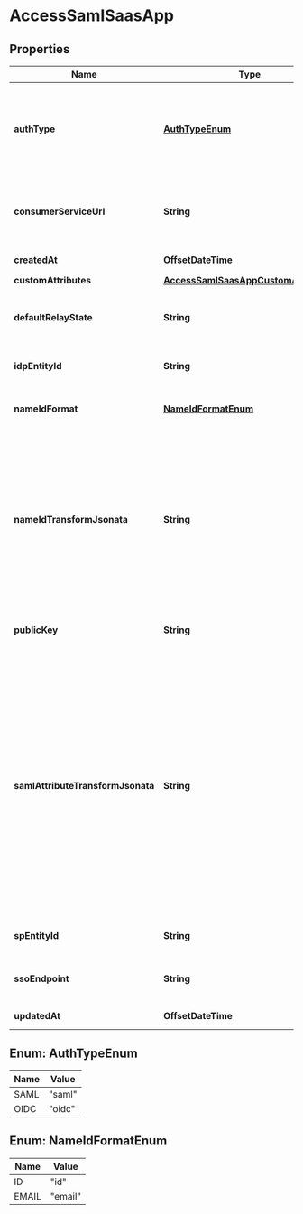 

# AccessSamlSaasApp


## Properties

| Name | Type | Description | Notes |
|------------ | ------------- | ------------- | -------------|
|**authType** | [**AuthTypeEnum**](#AuthTypeEnum) | Optional identifier indicating the authentication protocol used for the saas app. Required for OIDC. Default if unset is \&quot;saml\&quot; |  [optional] |
|**consumerServiceUrl** | **String** | The service provider&#39;s endpoint that is responsible for receiving and parsing a SAML assertion. |  [optional] |
|**createdAt** | **OffsetDateTime** |  |  [optional] [readonly] |
|**customAttributes** | [**AccessSamlSaasAppCustomAttributes**](AccessSamlSaasAppCustomAttributes.md) |  |  [optional] |
|**defaultRelayState** | **String** | The URL that the user will be redirected to after a successful login for IDP initiated logins. |  [optional] |
|**idpEntityId** | **String** | The unique identifier for your SaaS application. |  [optional] |
|**nameIdFormat** | [**NameIdFormatEnum**](#NameIdFormatEnum) | The format of the name identifier sent to the SaaS application. |  [optional] |
|**nameIdTransformJsonata** | **String** | A [JSONata](https://jsonata.org/) expression that transforms an application&#39;s user identities into a NameID value for its SAML assertion. This expression should evaluate to a singular string. The output of this expression can override the &#x60;name_id_format&#x60; setting.  |  [optional] |
|**publicKey** | **String** | The Access public certificate that will be used to verify your identity. |  [optional] |
|**samlAttributeTransformJsonata** | **String** | A [JSONata] (https://jsonata.org/) expression that transforms an application&#39;s user identities into attribute assertions in the SAML response. The expression can transform id, email, name, and groups values. It can also transform fields listed in the saml_attributes or oidc_fields of the identity provider used to authenticate.  The output of this expression must be a JSON object.  |  [optional] |
|**spEntityId** | **String** | A globally unique name for an identity or service provider. |  [optional] |
|**ssoEndpoint** | **String** | The endpoint where your SaaS application will send login requests. |  [optional] |
|**updatedAt** | **OffsetDateTime** |  |  [optional] [readonly] |



## Enum: AuthTypeEnum

| Name | Value |
|---- | -----|
| SAML | &quot;saml&quot; |
| OIDC | &quot;oidc&quot; |



## Enum: NameIdFormatEnum

| Name | Value |
|---- | -----|
| ID | &quot;id&quot; |
| EMAIL | &quot;email&quot; |



